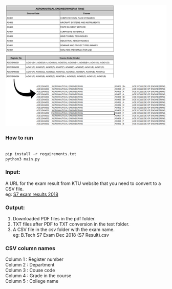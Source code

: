 ![conversion example](readme.png)


### How to run
```

pip install -r requirements.txt
python3 main.py

```

### Input:
A URL for the exam result from KTU website that you need to convert to a CSV file.  
eg: [S7 exam results 2018](https://ktu.edu.in/eu/res/viewExamResults.htm?type=Y8ZBNv%2BX3g0jDc1D71uSPGnLoYDc1PU9ntOC%2FO3gYdE%3D&examDefIdEnr=pJoFjPvjDnPZ3l8bD0YsASOeWjjdhrLmJlCm1IqZIHA%3D&publishId=FblF%2Bs1NwslZO00wrxm7kkSYfMqAi%2Fezke2lOpsNTY0%3D)


### Output:
1. Downloaded PDF files in the pdf folder.
2. TXT files after PDF to TXT conversion in the text folder.
3. A CSV file in the csv folder with the exam name.  
eg: B.Tech S7 Exam Dec 2018 (S7 Result).csv

### CSV column names
Column 1 : Register number  
Column 2 : Department  
Column 3 : Couse code  
Column 4 : Grade in the course  
Column 5 : College name  
